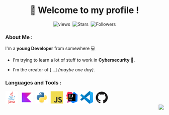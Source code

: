 <div align="center" id="header">
  <h1>👋 Welcome to my profile !</h1>
  <img src="https://komarev.com/ghpvc/?username=0Swardex&style=for-the-badge&color=000000" alt="views"/>
  <img/>
  <img src="https://img.shields.io/github/stars/0Swardex?style=for-the-badge&color=black" alt="Stars"/>
  <img/>
  <img src="https://img.shields.io/github/followers/0Swardex?style=for-the-badge&color=black" alt="Followers"/>
</div>
<div align="left" id="about-me">
  <h3>About Me :</h3>
  <p>I'm a <b>young Developer</b> from somewhere 💻</p>
  <ul>
    <li>
      <p>I'm trying to learn a lot of stuff to work in <b>Cybersecurity</b> 🔐.</p>
    </li>
    <li>
      <p>I'm the creator of [...] <i>(maybe one day)</i>.</p>
    </li>
  </ul>
</div>
<div>
  <h3>Languages and Tools :</h3>
  <img src="https://github.com/devicons/devicon/blob/master/icons/java/java-original-wordmark.svg" title="Java" alt="Java" width="40" height="40"/>&nbsp;
  <img src="https://github.com/devicons/devicon/blob/master/icons/kotlin/kotlin-original.svg" title="Kotlin" alt="Kotlin" width="40" height="40"/>&nbsp;
  <img src="https://github.com/devicons/devicon/blob/master/icons/python/python-original.svg" title="Python" alt="Python" width="40" height="40"/>&nbsp;
  <img src="https://github.com/devicons/devicon/blob/master/icons/javascript/javascript-original.svg" title="JavaScript" alt="JavaScript" width="40" height="40"/>&nbsp;
  <img src="https://github.com/devicons/devicon/blob/master/icons/intellij/intellij-original.svg" title="IntelIJ" alt="IntelIJ" width="40" height="40"/>&nbsp;
  <img src="https://github.com/devicons/devicon/blob/master/icons/vscode/vscode-original.svg" title="VsCode" alt="VsCode" width="40" height="40"/>&nbsp;
  <img src="https://github.com/devicons/devicon/blob/master/icons/github/github-original.svg" title="Github" alt="Github" width="40" height="40"/>&nbsp;
</div>
<a href="https://discord.com/users/353093219828891648">
  <img src="https://lanyard-profile-readme.vercel.app/api/353093219828891648?" align="right"/>
</a>


